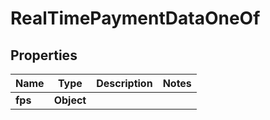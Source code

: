 

# RealTimePaymentDataOneOf


## Properties

| Name | Type | Description | Notes |
|------------ | ------------- | ------------- | -------------|
|**fps** | **Object** |  |  |



